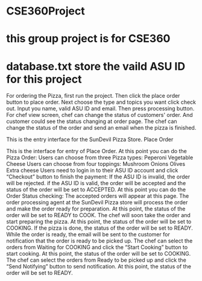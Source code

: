 # CSE360Project
# this group project is for CSE360
# database.txt store the vaild ASU ID for this project
For ordering the Pizza, first run the project.
Then click the place order button to place order.
Next choose the type and topics you want click check out.
Input you name, valid ASU ID and email. Then press processing button.
For chef view screen, chef can change the status of customers' order.
And customer could see the status changing at order page.
The chef can change the status of the order and send an email when the pizza is finished.


This is the entry interface for the SunDevil Pizza Store.
  Place Order
  
This is the interface for entry of Place Order.
At this point you can do the Pizza Order:
Users can choose from three Pizza types:
Peperoni
Vegetable
Cheese
Users can choose from four toppings:
Mushroom
Onions
Olives
Extra cheese
Users need to login in to their ASU ID account and click “Checkout” button to finish the payment:
If the ASU ID is invalid, the order will be rejected.
if the ASU ID is valid, the order will be accepted and the status of the order will be set to ACCEPTED.
At this point you can do the Order Status checking:
The accepted orders will appear at this page.
The order processing agent at the SunDevil Pizza store will process the order and make the order ready for preparation. At this point, the status of the order will be set to READY to COOK.
The chef will soon take the order and start preparing the pizza. At this point, the status of the order will be set to COOKING.
If the pizza is done, the status of the order will be set to READY.
While the order is ready, the email will be sent to the customer for notification that the order is ready to be picked up.
The chef can select the orders from Waiting for COOKING and click the “Start Cooking” button to start cooking. At this point, the status of the order will be set to COOKING.
The chef can select the orders from Ready to be picked up and click the “Send Notifying” button to send notification. At this point, the status of the order will be set to READY.
